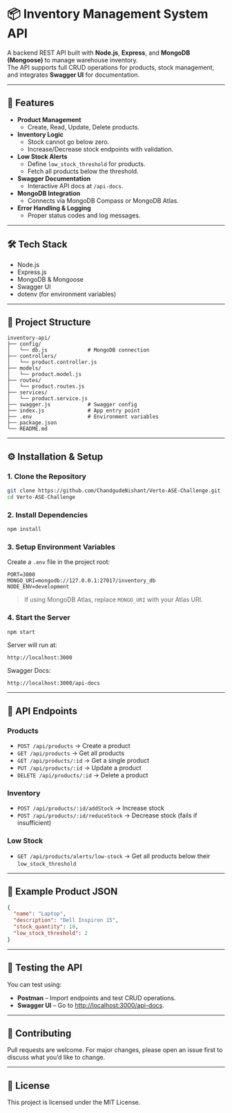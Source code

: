 # 📦 Inventory Management System API

A backend REST API built with **Node.js**, **Express**, and **MongoDB (Mongoose)** to manage warehouse inventory.  
The API supports full CRUD operations for products, stock management, and integrates **Swagger UI** for documentation.  

---

## 🚀 Features
- **Product Management**
  - Create, Read, Update, Delete products.
- **Inventory Logic**
  - Stock cannot go below zero.
  - Increase/Decrease stock endpoints with validation.
- **Low Stock Alerts**
  - Define `low_stock_threshold` for products.
  - Fetch all products below the threshold.
- **Swagger Documentation**
  - Interactive API docs at `/api-docs`.
- **MongoDB Integration**
  - Connects via MongoDB Compass or MongoDB Atlas.
- **Error Handling & Logging**
  - Proper status codes and log messages.

---

## 🛠️ Tech Stack
- Node.js
- Express.js
- MongoDB & Mongoose
- Swagger UI
- dotenv (for environment variables)

---

## 📂 Project Structure
```
inventory-api/
├── config/
│   └── db.js             # MongoDB connection
├── controllers/
│   └── product.controller.js
├── models/
│   └── product.model.js
├── routes/
│   └── product.routes.js
├── services/
│   └── product.service.js
├── swagger.js            # Swagger config
├── index.js              # App entry point
├── .env                  # Environment variables
├── package.json
└── README.md
```

---

## ⚙️ Installation & Setup

### 1. Clone the Repository
```bash
git clone https://github.com/ChandgudeNishant/Verto-ASE-Challenge.git
cd Verto-ASE-Challenge
```

### 2. Install Dependencies
```bash
npm install
```

### 3. Setup Environment Variables
Create a `.env` file in the project root:

```env
PORT=3000
MONGO_URI=mongodb://127.0.0.1:27017/inventory_db
NODE_ENV=development
```

> If using MongoDB Atlas, replace `MONGO_URI` with your Atlas URI.

### 4. Start the Server
```bash
npm start
```

Server will run at:
```
http://localhost:3000
```

Swagger Docs:
```
http://localhost:3000/api-docs
```

---

## 📌 API Endpoints

### Products
- `POST /api/products` → Create a product
- `GET /api/products` → Get all products
- `GET /api/products/:id` → Get a single product
- `PUT /api/products/:id` → Update a product
- `DELETE /api/products/:id` → Delete a product

### Inventory
- `POST /api/products/:id/addStock` → Increase stock
- `POST /api/products/:id/reduceStock` → Decrease stock (fails if insufficient)

### Low Stock
- `GET /api/products/alerts/low-stock` → Get all products below their `low_stock_threshold`

---

## 📖 Example Product JSON
```json
{
  "name": "Laptop",
  "description": "Dell Inspiron 15",
  "stock_quantity": 10,
  "low_stock_threshold": 2
}
```

---

## 🧪 Testing the API
You can test using:
- **Postman** – Import endpoints and test CRUD operations.
- **Swagger UI** – Go to [http://localhost:3000/api-docs](http://localhost:3000/api-docs).

---

## 🤝 Contributing
Pull requests are welcome. For major changes, please open an issue first to discuss what you’d like to change.

---

## 📜 License
This project is licensed under the MIT License.
